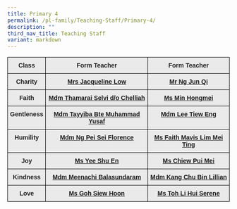 ```yaml
---
title: Primary 4
permalink: /pl-family/Teaching-Staff/Primary-4/
description: ""
third_nav_title: Teaching Staff
variant: markdown
---
```

<style type="text/css">

.tg  {border-collapse:collapse;border-spacing:0;}

.tg td{border-color:black;border-style:solid;border-width:1px;font-family:Arial, sans-serif;font-size:14px;

  overflow:hidden;padding:10px 5px;word-break:normal;}

.tg th{border-color:black;border-style:solid;border-width:1px;font-family:Arial, sans-serif;font-size:14px;

  font-weight:normal;overflow:hidden;padding:10px 5px;word-break:normal;}

.tg .tg-n4qt{background-color:#EAEAEA;color:#222;font-weight:bold;text-align:center;vertical-align:top}

.tg .tg-a7kh{background-color:#EAEAEA;color:#0857AE;font-weight:bold;text-align:center;vertical-align:top}

</style>

<table class="tg">

<thead><tr><th class="tg-n4qt">Class</th><th class="tg-n4qt">Form Teacher</th><th class="tg-n4qt">Form Teacher</th></tr>

</thead>

<tbody><tr><td class="tg-n4qt">Charity</td><td class="tg-a7kh"><a href="mailto:liao_sze_yuen@moe.edu.sg">Mrs Jacqueline Low <span style="font-weight:600;text-decoration:none;color:#0857AE"></span></a></td><td class="tg-a7kh"><a href="mailto:ng_jun_qi@moe.edu.sg">Mr Ng Jun Qi <span style="font-weight:600;text-decoration:none;color:#0857AE"></span></a></td></tr><tr><td class="tg-n4qt">Faith</td><td class="tg-a7kh"><a href="mailto:thamarai_selvi_chelliah@moe.edu.sg">Mdm Thamarai Selvi d/o Chelliah<span style="font-weight:600;text-decoration:none;color:#0857AE"></span></a></td><td class="tg-a7kh"><a href="mailto:min_hongmei@moe.edu.sg">Ms Min Hongmei<span style="font-weight:600;text-decoration:none;color:#0857AE"></span></a></td></tr><tr><td class="tg-n4qt">Gentleness</td><td class="tg-a7kh"><a href="mailto:tayyiba_muhammad_yusaf@moe.edu.sg">Mdm Tayyiba Bte Muhammad Yusaf<span style="font-weight:600;text-decoration:none;color:#0857AE"></span></a></td><td class="tg-a7kh"><a href="mailto:">Mdm Lee Tiew Eng<span style="font-weight:600;text-decoration:none;color:#0857AE"></span></a></td></tr><tr><td class="tg-n4qt">Humility</td><td class="tg-a7kh"><a href="mailto:ng_pei_sei_florence@moe.edu.sg">Mdm Ng Pei Sei Florence<span style="font-weight:600;text-decoration:none;color:#0857AE"></span></a></td><td class="tg-a7kh"><a href="mailto:faith_lim_mei_ting@moe.edu.sg">Ms Faith Mavis Lim Mei Ting<span style="font-weight:600;text-decoration:none;color:#0857AE"></span></a></td></tr><tr><td class="tg-n4qt">Joy</td><td class="tg-a7kh"><a href="mailto:yee_shu_en@moe.edu.sg">Ms Yee Shu En <span style="font-weight:600;text-decoration:none;color:#0857AE"></span></a></td><td class="tg-a7kh"><a href="mailto:chiew_pui_mei@moe.edu.sg">Ms Chiew Pui Mei<span style="font-weight:600;text-decoration:none;color:#0857AE"></span></a></td></tr><tr><td class="tg-n4qt">Kindness</td><td class="tg-a7kh"><a href="mailto:meenachi_balasundaram@moe.edu.sg">Mdm Meenachi Balasundaram<span style="font-weight:600;text-decoration:none;color:#0857AE"></span></a></td><td class="tg-a7kh"><a href="mailto:kang_chu_bin_lillian@moe.edu.sg">Mdm Kang Chu Bin Lillian<span style="font-weight:600;text-decoration:none;color:#0857AE"></span></a></td></tr><tr><td class="tg-n4qt">Love</td><td class="tg-a7kh"><a href="mailto:goh_siew_hoon@moe.edu.sg">Ms Goh Siew Hoon<span style="font-weight:600;text-decoration:none;color:#0857AE"></span></a></td><td class="tg-a7kh"><a href="mailto:toh_li_hui_serene@moe.edu.sg">Ms Toh Li Hui Serene<span style="font-weight:600;text-decoration:none;color:#0857AE"></span></a></td></tr>

</tbody>

</table>